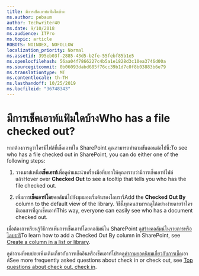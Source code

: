 ```yaml
---
title: มีการเช็คเอาท์แฟ้มใดบ้าง
ms.author: pebaum
author: Techwriter40
ms.date: 9/10/2018
ms.audience: ITPro
ms.topic: article
ROBOTS: NOINDEX, NOFOLLOW
localization_priority: Normal
ms.assetid: 395eb03f-2885-43d5-b2fe-55febf85b1e5
ms.openlocfilehash: 56aa04f7866227c4b5a1e1828d3c10ea3746d00a
ms.sourcegitcommit: 0b06093dabd685f76cc39b1d7c0f8b03883b6e79
ms.translationtype: MT
ms.contentlocale: th-TH
ms.lasthandoff: 10/25/2019
ms.locfileid: "36748343"
---
```

# <a name="who-has-a-file-checked-out"></a><span data-ttu-id="96b3a-102">มีการเช็คเอาท์แฟ้มใดบ้าง</span><span class="sxs-lookup"><span data-stu-id="96b3a-102">Who has a file checked out?</span></span>

<span data-ttu-id="96b3a-103">หากต้องการดูว่าใครมีไฟล์ที่เช็คเอาท์ใน SharePoint คุณสามารถทำตามขั้นตอนต่อไปนี้:</span><span class="sxs-lookup"><span data-stu-id="96b3a-103">To see who has a file checked out in SharePoint, you can do either one of the following steps:</span></span>
  
1. <span data-ttu-id="96b3a-104">วางเมาส์เหนือ**เช็คเอาท์**เพื่อดูคำแนะนำเครื่องมือที่บอกให้คุณทราบว่ามีการเช็คเอาท์ไฟล์แล้ว</span><span class="sxs-lookup"><span data-stu-id="96b3a-104">Hover over **Checked Out** to see a tooltip that tells you who has the file checked out.</span></span> 
    
2. <span data-ttu-id="96b3a-105">เพิ่มการ**เช็คเอาท์โดย**คอลัมน์ไปยังมุมมองเริ่มต้นของไลบรารี</span><span class="sxs-lookup"><span data-stu-id="96b3a-105">Add the **Checked Out By** column to the default view of the library.</span></span> <span data-ttu-id="96b3a-106">วิธีนี้ทุกคนสามารถดูได้อย่างง่ายดายว่าใครมีเอกสารที่ถูกเช็คเอาท์</span><span class="sxs-lookup"><span data-stu-id="96b3a-106">This way, everyone can easily see who has a document checked out.</span></span> 
    
<span data-ttu-id="96b3a-107">เมื่อต้องการเรียนรู้วิธีการเพิ่มการเช็คเอาท์โดยคอลัมน์ใน SharePoint ดู[สร้างคอลัมน์ในรายการหรือไลบรารี](https://go.microsoft.com/fwlink/?linkid=2019591)</span><span class="sxs-lookup"><span data-stu-id="96b3a-107">To learn how to add a Checked Out By column in SharePoint, see [Create a column in a list or library](https://go.microsoft.com/fwlink/?linkid=2019591).</span></span> 
  
<span data-ttu-id="96b3a-108">ดูคำถามที่พบบ่อยเพิ่มเติมเกี่ยวกับการเช็คอินหรือเช็คเอาท์โปรดดู[คำถามยอดนิยมเกี่ยวกับการเช็ค](https://go.microsoft.com/fwlink/?linkid=2018786)เอาต์</span><span class="sxs-lookup"><span data-stu-id="96b3a-108">See more frequently asked questions about check in or check out, see [Top questions about check out, check in](https://go.microsoft.com/fwlink/?linkid=2018786).</span></span>
  

